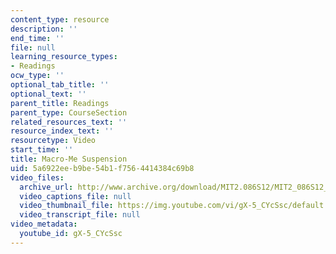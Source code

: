 ```yaml
---
content_type: resource
description: ''
end_time: ''
file: null
learning_resource_types:
- Readings
ocw_type: ''
optional_tab_title: ''
optional_text: ''
parent_title: Readings
parent_type: CourseSection
related_resources_text: ''
resource_index_text: ''
resourcetype: Video
start_time: ''
title: Macro-Me Suspension
uid: 5a6922ee-b9be-54b1-f756-4414384c69b8
video_files:
  archive_url: http://www.archive.org/download/MIT2.086S12/MIT2_086S12_unit4_susp_300k.mp4
  video_captions_file: null
  video_thumbnail_file: https://img.youtube.com/vi/gX-5_CYcSsc/default.jpg
  video_transcript_file: null
video_metadata:
  youtube_id: gX-5_CYcSsc
---
```

